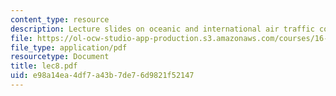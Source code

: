 ```yaml
---
content_type: resource
description: Lecture slides on oceanic and international air traffic control (ATC).
file: https://ol-ocw-studio-app-production.s3.amazonaws.com/courses/16-72-air-traffic-control-fall-2006/e98a14ea4df7a43b7de76d9821f52147_lec8.pdf
file_type: application/pdf
resourcetype: Document
title: lec8.pdf
uid: e98a14ea-4df7-a43b-7de7-6d9821f52147
---
```

